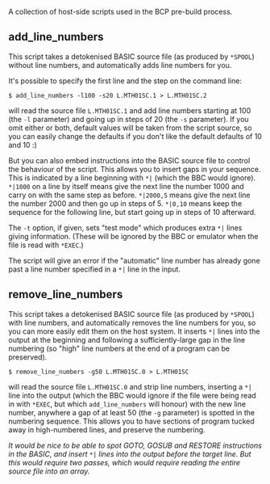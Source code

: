 A collection of host-side scripts used in the BCP pre-build process.

## add_line_numbers

This script takes a detokenised BASIC source file  (as produced by `*SPOOL`)  without line numbers, and automatically
adds line numbers for you.

It's possible to specify the first line and the step on the command line:
```
$ add_line_numbers -l100 -s20 L.MTH01SC.1 > L.MTH01SC.2
```
will read the source file `L.MTH01SC.1` and add line numbers starting at 100  (the `-l` parameter)  and going up in
steps of 20  (the `-s` parameter).  If you omit either or both, default values will be taken from the script source,
so you can easily change the defaults if you don't like the default defaults of 10 and 10  :)

But you can also embed instructions into the BASIC source file to control the behaviour of the script.  This allows you to insert gaps in your sequence.  This is indicated by a line beginning with `*|`  (which the BBC would ignore).
`*|1000` on a line by itself means give the next line the number 1000 and carry on with the same step as before.
`*|2000,5` means give the next line the number 2000 and then go up in steps of 5.
`*|0,10` means keep the sequence for the following line, but start going up in steps of 10 afterward.

The `-t` option, if given, sets "test mode" which produces extra `*|` lines giving information.  (These will be ignored by the BBC or emulator when the file is read with `*EXEC`.)

The script will give an error if the "automatic" line number has already gone past a line number specified in a `*|` line in the input.

## remove_line_numbers

This script takes a detokenised BASIC source file  (as produced by `*SPOOL`)  with line numbers, and automatically
removes the line numbers for you, so you can more easily edit them on the host system.  It inserts `*|` lines into the output at the beginning and following a sufficiently-large gap in the line numbering  (so "high" line numbers at the end of a program can be preserved).

```
$ remove_line_numbers -g50 L.MTH01SC.0 > L.MTH01SC
```
will read the source file `L.MTH01SC.0` and strip line numbers, inserting a `*|` line into the output  (which the BBC would ignore if the file were being read in with `*EXEC`, but which `add_line_numbers` will honour)  with the new line number, anywhere a gap of at least 50  (the `-g` parameter)  is spotted in the numbering sequence.  This allows you to have sections of program tucked away in high-numbered lines, and preserve the numbering.

_It would be nice to be able to spot GOTO, GOSUB and RESTORE instructions in the BASIC, and insert_ `*|` _lines into the output before the target line.  But this would require two passes, which would require reading the entire source file into an array._
